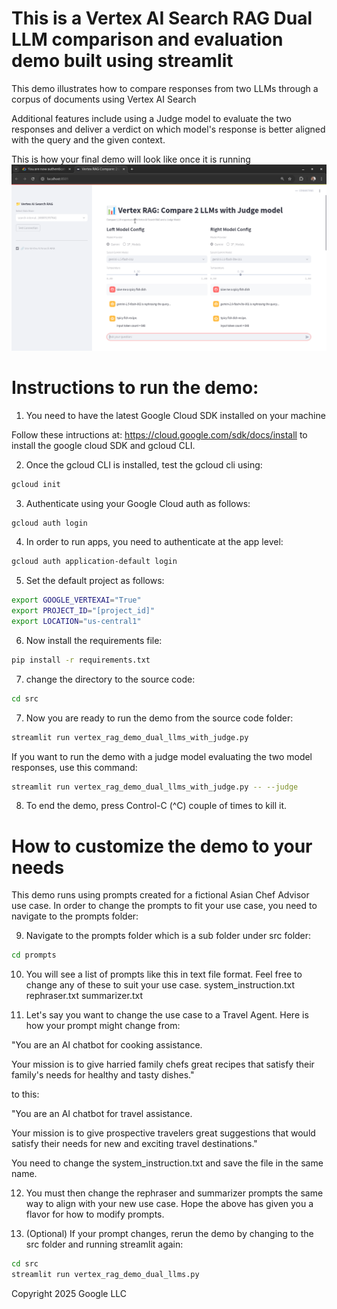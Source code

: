 # This is a Vertex AI Search RAG Dual LLM comparison and evaluation demo built using streamlit

This demo illustrates how to compare responses from two LLMs through a corpus of documents using Vertex AI Search

Additional features include using a Judge model to evaluate the two responses and deliver a verdict on which model's response is better aligned with the query and the given context.

This is how your final demo will look like once it is running
![image1](./img/final_judge_comparator_screenshot.png)

# Instructions to run the demo:

1. You need to have the latest Google Cloud SDK installed on your machine

Follow these intructions at: https://cloud.google.com/sdk/docs/install to install the google cloud SDK and gcloud CLI.

2. Once the gcloud CLI is installed, test the gcloud cli using:

```bash
gcloud init
```

3. Authenticate using your Google Cloud auth as follows:

```bash
gcloud auth login
```

4. In order to run apps, you need to authenticate at the app level:

```bash
gcloud auth application-default login
```

5. Set the default project as follows:

```bash
export GOOGLE_VERTEXAI="True"
export PROJECT_ID="[project_id]"
export LOCATION="us-central1"
```

6. Now install the requirements file:

```bash
pip install -r requirements.txt
```

7. change the directory to the source code:

```bash
cd src
```

7. Now you are ready to run the demo from the source code folder:

```bash
streamlit run vertex_rag_demo_dual_llms_with_judge.py
```

If you want to run the demo with a judge model evaluating the two model responses, use this command:

```bash
streamlit run vertex_rag_demo_dual_llms_with_judge.py -- --judge
```

8. To end the demo, press Control-C (^C) couple of times to kill it.

# How to customize the demo to your needs

This demo runs using prompts created for a fictional Asian Chef Advisor use case. In order to change the prompts to fit your use case, you need to navigate to the prompts folder:

9. Navigate to the prompts folder which is a sub folder under src folder:

```bash
cd prompts
```

10. You will see a list of prompts like this in text file format. Feel free to change any of these to suit your use case.
    system_instruction.txt
    rephraser.txt
    summarizer.txt

11. Let's say you want to change the use case to a Travel Agent. Here is how your prompt might change from:

"You are an AI chatbot for cooking assistance.

Your mission is to give harried family chefs great recipes that satisfy their family's needs for healthy and tasty dishes."

to this:

"You are an AI chatbot for travel assistance.

Your mission is to give prospective travelers great suggestions that would satisfy their needs for new and exciting travel destinations."

You need to change the system_instruction.txt and save the file in the same name.

12. You must then change the rephraser and summarizer prompts the same way to align with your new use case. Hope the above has given you a flavor for how to modify prompts.

13. (Optional) If your prompt changes, rerun the demo by changing to the src folder and running streamlit again:

```bash
cd src
streamlit run vertex_rag_demo_dual_llms.py
```

Copyright 2025 Google LLC
